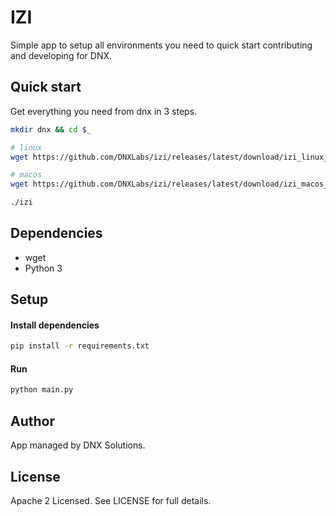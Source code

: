 # IZI
Simple app to setup all environments you need to quick start contributing and developing for DNX.

## Quick start
Get everything you need from dnx in 3 steps.
```bash
mkdir dnx && cd $_

# linux
wget https://github.com/DNXLabs/izi/releases/latest/download/izi_linux_amd64 && chmod 700 izi

# macos
wget https://github.com/DNXLabs/izi/releases/latest/download/izi_macos_amd64 && chmod 700 izi

./izi
```

## Dependencies
- wget
- Python 3

## Setup

#### Install dependencies
```bash
pip install -r requirements.txt
```

#### Run
```bash
python main.py
```

## Author
App managed by DNX Solutions.

## License
Apache 2 Licensed. See LICENSE for full details.